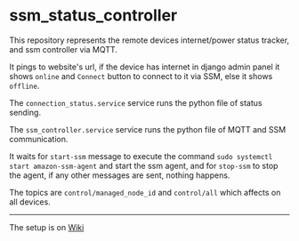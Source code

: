 # ssm_status_controller

This repository represents the remote devices internet/power status tracker, and ssm controller via MQTT.

It pings to website's url, if the device has internet in django admin panel it shows `online` and `Connect` button to connect to it via SSM, else it shows `offline`.

The `connection_status.service` service runs the python file of status sending.

The `ssm_controller.service` service runs the python file of MQTT and SSM communication.

It waits for `start-ssm` message to execute the command `sudo systemctl start amazon-ssm-agent` and start the ssm agent, and for `stop-ssm` to stop the agent, if any other messages are sent, nothing happens.

The topics are `control/managed_node_id` and `control/all` which affects on all devices.

---

The setup is on [Wiki](https://github.com/ClimateNetTumoLabs/ssm_status_controller/wiki/Installation-of-this-repository)
